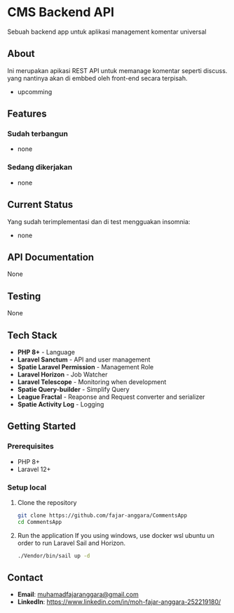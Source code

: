 # CMS Backend API

Sebuah backend app untuk aplikasi management komentar universal

## About

Ini merupakan apikasi REST API untuk memanage komentar seperti discuss. yang nantinya akan di embbed oleh front-end secara terpisah.
- upcomming

## Features

### Sudah terbangun

- none

### Sedang dikerjakan

- none

## Current Status

Yang sudah terimplementasi dan di test mengguakan insomnia:
- none


## API Documentation

None

## Testing

None

## Tech Stack

- **PHP 8+** - Language
- **Laravel Sanctum** - API and user management
- **Spatie Laravel Permission** - Management Role
- **Laravel Horizon** - Job Watcher
- **Laravel Telescope** - Monitoring when development
- **Spatie Query-builder** - Simplify Query
- **League Fractal** - Reaponse and Request converter and serializer
- **Spatie Activity Log** - Logging


## Getting Started

### Prerequisites
- PHP 8+
- Laravel 12+

### Setup local

1. Clone the repository
   ```bash
   git clone https://github.com/fajar-anggara/CommentsApp
   cd CommentsApp
   ```

2. Run the application
   If you using windows, use docker wsl ubuntu un order to run Laravel Sail and Horizon.
   ```bash
   ./Vendor/bin/sail up -d
   ```

## Contact

- **Email**: muhamadfajaranggara@gmail.com
- **LinkedIn**: https://www.linkedin.com/in/moh-fajar-anggara-252219180/
